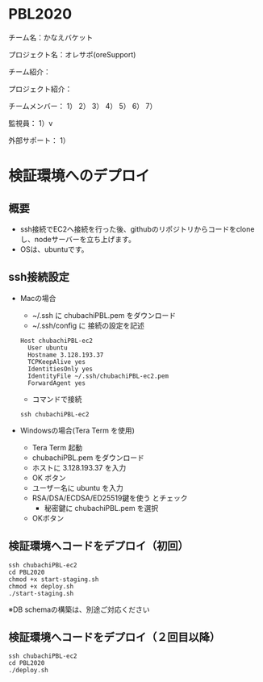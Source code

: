 # PBL2020

チーム名：かなえバケット

プロジェクト名：オレサポ(oreSupport)


チーム紹介：



プロジェクト紹介：


チームメンバー：
1）
2）
3）
4）
5）
6）
7）

監視員：
1）v


外部サポート：
1）

# 検証環境へのデプロイ
## 概要
- ssh接続でEC2へ接続を行った後、githubのリポジトリからコードをcloneし、nodeサーバーを立ち上げます。
- OSは、ubuntuです。

## ssh接続設定
- Macの場合
  - ~/.ssh に chubachiPBL.pem をダウンロード
  - ~/.ssh/config に 接続の設定を記述
  ```
  Host chubachiPBL-ec2
    User ubuntu
    Hostname 3.128.193.37
    TCPKeepAlive yes
    IdentitiesOnly yes
    IdentityFile ~/.ssh/chubachiPBL-ec2.pem
    ForwardAgent yes
  ```
  - コマンドで接続
  ```
  ssh chubachiPBL-ec2
  ```

- Windowsの場合(Tera Term を使用)
  - Tera Term 起動
  - chubachiPBL.pem をダウンロード
  - ホストに 3.128.193.37 を入力
  - OK ボタン
  - ユーザー名に ubuntu を入力
  - RSA/DSA/ECDSA/ED25519鍵を使う とチェック
    - 秘密鍵に chubachiPBL.pem を選択
  - OKボタン

## 検証環境へコードをデプロイ（初回）
  ```
  ssh chubachiPBL-ec2
  cd PBL2020
  chmod +x start-staging.sh
  chmod +x deploy.sh
  ./start-staging.sh
  ```
  ※DB schemaの構築は、別途ご対応ください

## 検証環境へコードをデプロイ（２回目以降）
  ```
  ssh chubachiPBL-ec2
  cd PBL2020
  ./deploy.sh
  ```
